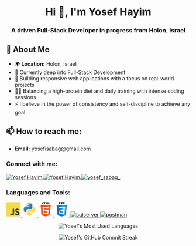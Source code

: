<h1 align="center">Hi 👋, I'm Yosef Hayim</h1>
<h3 align="center">A driven Full-Stack Developer in progress from Holon, Israel</h3>

## 🚀 About Me

- 🌍 **Location:** Holon, Israel
- 🌱 Currently deep into Full-Stack Development
- 🧠 Building responsive web applications with a focus on real-world projects
- 🏋️‍♂️ Balancing a high-protein diet and daily training with intense coding sessions
- ⚡ I believe in the power of consistency and self-discipline to achieve any goal

## 📫 How to reach me:

- **Email:** yosefisabag@gmail.com

<h3 align="left">Connect with me:</h3>
<p align="left">
  <a href="https://www.linkedin.com/in/yosef-sabag-113841239/" target="blank">
    <img
      align="center"
      src="https://raw.githubusercontent.com/rahuldkjain/github-profile-readme-generator/master/src/images/icons/Social/linked-in-alt.svg"
      alt="Yosef Hayim"
      height="30"
      width="40"
  />
  </a>
  
  <a href="https://www.facebook.com/profile.php?id=100003733756768" target="blank">
    <img
      align="center"
      src="https://raw.githubusercontent.com/rahuldkjain/github-profile-readme-generator/master/src/images/icons/Social/facebook.svg"
      alt="Yosef Hayim"
      height="30"
      width="40"
  />
  </a>
  
  <a href="https://www.instagram.com/yosef_sabag_/" target="blank">
    <img
      align="center"
      src="https://raw.githubusercontent.com/rahuldkjain/github-profile-readme-generator/master/src/images/icons/Social/instagram.svg"
      alt="yosef_sabag_"
      height="30"
      width="40"
  />
  </a>
  
</p>
<h3 align="left">Languages and Tools:</h3>
<p align="left">
  <a href="https://developer.mozilla.org/en-US/docs/Web/JavaScript" target="_blank" rel="noreferrer">
    <img
      src="https://raw.githubusercontent.com/devicons/devicon/master/icons/javascript/javascript-original.svg"
      alt="javascript"
      width="40"
      height="40"
    />
  </a>
  
  <a href="https://www.python.org/" target="_blank" rel="noreferrer">
    <img
      src="https://raw.githubusercontent.com/devicons/devicon/master/icons/python/python-original.svg"
      alt="python"
      width="40"
      height="40"
    />
  </a>
  
  <a href="https://www.w3.org/html/" target="_blank" rel="noreferrer">
    <img
      src="https://raw.githubusercontent.com/devicons/devicon/master/icons/html5/html5-original-wordmark.svg"
      alt="html5"
      width="40"
      height="40"
    />
  </a>
  
  <a href="https://www.w3schools.com/css/" target="_blank" rel="noreferrer">
    <img
      src="https://raw.githubusercontent.com/devicons/devicon/master/icons/css3/css3-original-wordmark.svg"
      alt="css3"
      width="40"
      height="40"
    />
    
<a href="https://www.microsoft.com/en-us/sql-server" target="_blank" rel="noreferrer">
    <img
      src="https://www.svgrepo.com/show/303229/microsoft-sql-server-logo.svg"
      alt="sqlserver"
      width="40"
      height="40"
    />
</a>

  <a href="https://postman.com" target="_blank" rel="noreferrer">
    <img src="https://www.vectorlogo.zone/logos/getpostman/getpostman-icon.svg" alt="postman" width="40" height="40"/>
  </a>
</p>

</p>

<p align="center">
  <img
    src="https://github-readme-stats.vercel.app/api/top-langs/?username=yosefhayim&layout=compact&theme=radical"
    alt="Yosef's Most Used Languages"
  />
</p>

<p align="center">
  <img
    src="https://github-readme-streak-stats.herokuapp.com/?user=yosefhayim&theme=radical"
    alt="Yosef's GitHub Commit Streak"
  />
</p>
